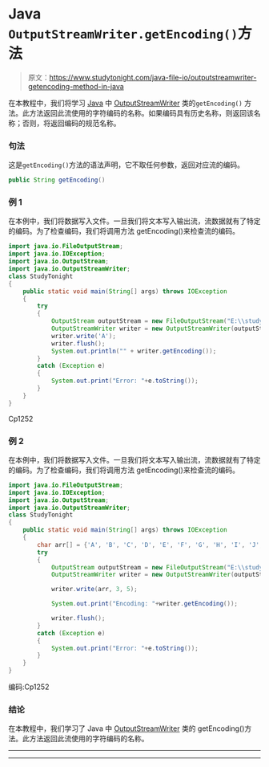 # Java `OutputStreamWriter.getEncoding()`方法

> 原文：<https://www.studytonight.com/java-file-io/outputstreamwriter-getencoding-method-in-java>

在本教程中，我们将学习 [Java](https://www.studytonight.com/java/) 中 [OutputStreamWriter](https://www.studytonight.com/tutorials/?subject=java-file-io&url=java-outputstreamwriter) 类的`getEncoding()` 方法。此方法返回此流使用的字符编码的名称。如果编码具有历史名称，则返回该名称；否则，将返回编码的规范名称。

### 句法

这是`getEncoding()`方法的语法声明，它不取任何参数，返回对应流的编码。

```java
public String getEncoding()
```

### 例 1

在本例中，我们将数据写入文件。一旦我们将文本写入输出流，流数据就有了特定的编码。为了检查编码，我们将调用方法 getEncoding()来检查流的编码。

```java
import java.io.FileOutputStream;
import java.io.IOException;
import java.io.OutputStream;
import java.io.OutputStreamWriter;
class StudyTonight
{
	public static void main(String[] args) throws IOException 
	{ 
		try 
		{
			OutputStream outputStream = new FileOutputStream("E:\\studytonight\\output.txt");
			OutputStreamWriter writer = new OutputStreamWriter(outputStream);
			writer.write('A');
			writer.flush();
			System.out.println("" + writer.getEncoding());
		} 
		catch (Exception e)
		{
			System.out.print("Error: "+e.toString());
		}
	} 
}
```

Cp1252

### 例 2

在本例中，我们将数据写入文件。一旦我们将文本写入输出流，流数据就有了特定的编码。为了检查编码，我们将调用方法 getEncoding()来检查流的编码。

```java
import java.io.FileOutputStream;
import java.io.IOException;
import java.io.OutputStream;
import java.io.OutputStreamWriter;
class StudyTonight
{
	public static void main(String[] args) throws IOException 
	{ 
		char arr[] = {'A', 'B', 'C', 'D', 'E', 'F', 'G', 'H', 'I', 'J', 'K'};
		try
		{
			OutputStream outputStream = new FileOutputStream("E:\\studytonight\\output.txt");
			OutputStreamWriter writer = new OutputStreamWriter(outputStream);

			writer.write(arr, 3, 5);

			System.out.print("Encoding: "+writer.getEncoding());

			writer.flush();	
		}
		catch (Exception e)
		{
			System.out.print("Error: "+e.toString());
		}
	} 
}
```

编码:Cp1252

### 结论

在本教程中，我们学习了 Java 中 [OutputStreamWriter](https://www.studytonight.com/java-file-io/java-outputstreamwriter) 类的 getEncoding()方法。此方法返回此流使用的字符编码的名称。

* * *

* * *